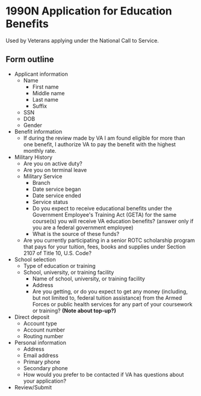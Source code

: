 # 1990N Application for Education Benefits
Used by Veterans applying under the National Call to Service.

## Form outline
-   Applicant information
    - Name
        - First name
        - Middle name
        - Last name
        - Suffix
    - SSN
    - DOB
    - Gender
-   Benefit information
    -   If during the review made by VA I am found eligible for more than one benefit, I authorize VA to pay the benefit with the highest monthly rate.
-   Military History
    -   Are you on active duty?
    -   Are you on terminal leave
    -   Military Service
        -   Branch
        -   Date service began
        -   Date service ended
        -   Service status 
        -   Do you expect to receive educational benefits under the Government Employee's Training Act (GETA) for the same course(s) you will receive VA education benefits? (answer only if you are a federal government employee)
        -   What is the source of these funds?
    -   Are you currently participating in a senior ROTC scholarship program that pays for your tuition, fees, books and supplies under Section 2107 of Title 10, U.S. Code?
-   School selection
    -   Type of education or training
    -   School, university, or training facility
        - Name of school, university, or training facility
        - Address
        -   Are you getting, or do you expect to get any money (including, but not limited to, federal tuition assistance) from the Armed Forces or public health services for any part of your coursework or training? **(Note about top-up?)**
-   Direct deposit
    - Account type
    - Account number
    - Routing number
-   Personal information
    - Address
    - Email address
    - Primary phone
    - Secondary phone
    - How would you prefer to be contacted if VA has questions about your application?
-   Review/Submit
